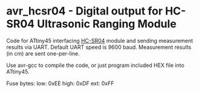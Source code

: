 # avr_hcsr04 - Digital output for HC-SR04 Ultrasonic Ranging Module

Code for ATtiny45 interfacing [HC-SR04](http://www.micropik.com/PDF/HCSR04.pdf) module and sending measurement results via UART.
Default UART speed is 9600 baud. Measurement results (in cm) are sent one-per-line. 

Use avr-gcc to compile the code, or just program included HEX file into ATtiny45.

Fuse bytes:
low: 0xEE
high: 0xDF
ext: 0xFF
